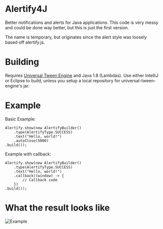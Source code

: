 Alertify4J
=======

Better notifications and alerts for Java applications. This code is very messy and could be done way better, but this is just the first version.

The name is temporary, but originates since the alert style was loosely based off alertify.js.

Building
========

Requires [Universal Tween Engine](https://github.com/nikkiii/universal-tween-engine) and Java 1.8 (Lambdas). Use either IntelliJ or Eclipse to build, unless you setup a local repository for universal-tween-engine's jar.

Example
========

Basic Example:

	Alertify.show(new AlertifyBuilder()
		.type(AlertifyType.SUCCESS)
		.text("Hello, world!")
		.autoClose(5000)
	.build());

Example with callback:

	Alertify.show(new AlertifyBuilder()
		.type(AlertifyType.SUCCESS)
		.text("Hello, world!")
		.callback((window) -> {
			// Callback code
		})
	.build());

What the result looks like
========
![Example](http://i.imgur.com/TM5PjL6.png)